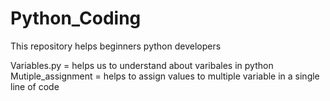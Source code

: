 # Python_Coding
This repository helps beginners python developers


Variables.py = helps us to understand about varibales in python 
Mutiple_assignment = helps to assign values to multiple variable in a single line of code
